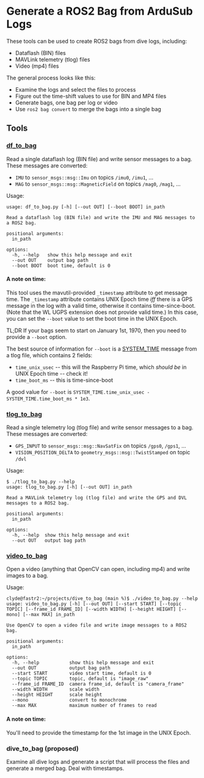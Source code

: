# Generate a ROS2 Bag from ArduSub Logs

These tools can be used to create ROS2 bags from dive logs, including:
* Dataflash (BIN) files
* MAVLink telemetry (tlog) files
* Video (mp4) files

The general process looks like this:
* Examine the logs and select the files to process
* Figure out the time-shift values to use for BIN and MP4 files
* Generate bags, one bag per log or video
* Use `ros2 bag convert` to merge the bags into a single bag

## Tools

### [df_to_bag](df_to_bag.py)

Read a single dataflash log (BIN file) and write sensor messages to a bag. These messages are converted:
* `IMU` to `sensor_msgs::msg::Imu` on topics `/imu0`, `/imu1`, ...
* `MAG` to `sensor_msgs::msg::MagneticField` on topics `/mag0`, `/mag1`, ...

Usage:
~~~
usage: df_to_bag.py [-h] [--out OUT] [--boot BOOT] in_path

Read a dataflash log (BIN file) and write the IMU and MAG messages to a ROS2 bag.

positional arguments:
  in_path

options:
  -h, --help   show this help message and exit
  --out OUT    output bag path
  --boot BOOT  boot time, default is 0
~~~

#### A note on time:

This tool uses the mavutil-provided `_timestamp` attribute to get message time. The `_timestamp` attribute contains
UNIX Epoch time _iff_ there is a GPS message in the log with a valid time, otherwise it contains time-since-boot.
(Note that the WL UGPS extension does not provide valid time.) In this case, you can set the `--boot` value to
set the boot time in the UNIX Epoch.

TL;DR If your bags seem to start on January 1st, 1970, then you need to provide a `--boot` option.

The best source of information for `--boot` is a [SYSTEM_TIME](https://mavlink.io/en/messages/common.html#SYSTEM_TIME)
message from a tlog file, which contains 2 fields:
* `time_unix_usec` -- this will the Raspberry Pi time, which _should be_ in UNIX Epoch time -- check it!
* `time_boot_ms` -- this is time-since-boot

A good value for `--boot` is `SYSTEM_TIME.time_unix_usec - SYSTEM_TIME.time_boot_ms * 1e3`.

### [tlog_to_bag](tlog_to_bag.py)

Read a single telemetry log (tlog file) and write sensor messages to a bag. These messages are converted:
* `GPS_INPUT` to `sensor_msgs::msg::NavSatFix` on topics `/gps0`, `/gps1`, ...
* `VISION_POSITION_DELTA` to `geometry_msgs::msg::TwistStamped` on topic `/dvl`

Usage:
~~~
$ ./tlog_to_bag.py --help
usage: tlog_to_bag.py [-h] [--out OUT] in_path

Read a MAVLink telemetry log (tlog file) and write the GPS and DVL messages to a ROS2 bag.

positional arguments:
  in_path

options:
  -h, --help  show this help message and exit
  --out OUT   output bag path
~~~

### [video_to_bag](video_to_bag.py)

Open a video (anything that OpenCV can open, including mp4) and write images to a bag.

Usage:
~~~
clyde@fastr2:~/projects/dive_to_bag (main %)$ ./video_to_bag.py --help
usage: video_to_bag.py [-h] [--out OUT] [--start START] [--topic TOPIC] [--frame_id FRAME_ID] [--width WIDTH] [--height HEIGHT] [--mono] [--max MAX] in_path

Use OpenCV to open a video file and write image messages to a ROS2 bag.

positional arguments:
  in_path

options:
  -h, --help           show this help message and exit
  --out OUT            output bag path
  --start START        video start time, default is 0
  --topic TOPIC        topic, default is "image_raw"
  --frame_id FRAME_ID  camera frame_id, default is "camera_frame"
  --width WIDTH        scale width
  --height HEIGHT      scale height
  --mono               convert to monochrome
  --max MAX            maximum number of frames to read
~~~

#### A note on time:

You'll need to provide the timestamp for the 1st image in the UNIX Epoch.

### dive_to_bag (proposed)

Examine all dive logs and generate a script that will process the files and generate a merged bag. Deal with timestamps.